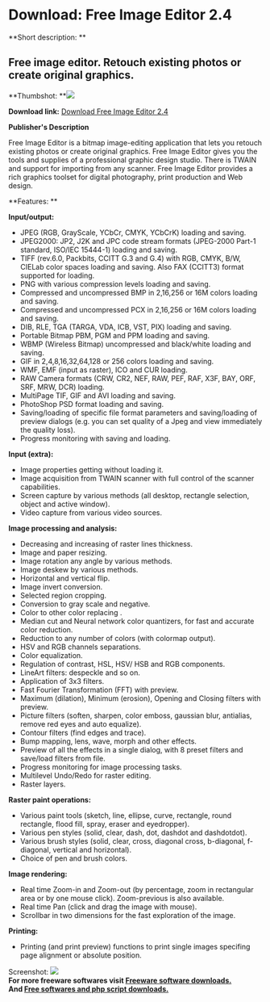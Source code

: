 # Download: Free Image Editor 2.4

**Short description: **

## Free image editor. Retouch existing photos or create original graphics.

  
**Thumbshot: **![](http://www.freewarefiles.com/screenshot/freeimgedit21_md.jpg)   
  
**Download link:** [Download Free Image Editor 2.4](http://freesoftwares.boysofts.com/Free-Image-Editor_program_25988.html)  
  

**Publisher's Description**  
  

Free Image Editor is a bitmap image-editing application that lets you retouch
existing photos or create original graphics. Free Image Editor gives you the
tools and supplies of a professional graphic design studio. There is TWAIN and
support for importing from any scanner. Free Image Editor provides a rich
graphics toolset for digital photography, print production and Web design.

**Features: **

**Input/output:**

  * JPEG (RGB, GrayScale, YCbCr, CMYK, YCbCrK) loading and saving. 
  * JPEG2000: JP2, J2K and JPC code stream formats (JPEG-2000 Part-1 standard, ISO/IEC 15444-1) loading and saving. 
  * TIFF (rev.6.0, Packbits, CCITT G.3 and G.4) with RGB, CMYK, B/W, CIELab color spaces loading and saving. Also FAX (CCITT3) format supported for loading. 
  * PNG with various compression levels loading and saving. 
  * Compressed and uncompressed BMP in 2,16,256 or 16M colors loading and saving. 
  * Compressed and uncompressed PCX in 2,16,256 or 16M colors loading and saving. 
  * DIB, RLE, TGA (TARGA, VDA, ICB, VST, PIX) loading and saving. 
  * Portable Bitmap PBM, PGM and PPM loading and saving. 
  * WBMP (Wireless Bitmap) uncompressed and black/white loading and saving. 
  * GIF in 2,4,8,16,32,64,128 or 256 colors loading and saving. 
  * WMF, EMF (input as raster), ICO and CUR loading. 
  * RAW Camera formats (CRW, CR2, NEF, RAW, PEF, RAF, X3F, BAY, ORF, SRF, MRW, DCR) loading. 
  * MultiPage TIF, GIF and AVI loading and saving. 
  * PhotoShop PSD format loading and saving. 
  * Saving/loading of specific file format parameters and saving/loading of preview dialogs (e.g. you can set quality of a Jpeg and view immediately the quality loss). 
  * Progress monitoring with saving and loading. 

**Input (extra):**

  * Image properties getting without loading it. 
  * Image acquisition from TWAIN scanner with full control of the scanner capabilities. 
  * Screen capture by various methods (all desktop, rectangle selection, object and active window). 
  * Video capture from various video sources. 

**Image processing and analysis:**

  * Decreasing and increasing of raster lines thickness. 
  * Image and paper resizing. 
  * Image rotation any angle by various methods. 
  * Image deskew by various methods. 
  * Horizontal and vertical flip. 
  * Image invert conversion. 
  * Selected region cropping. 
  * Conversion to gray scale and negative. 
  * Color to other color replacing . 
  * Median cut and Neural network color quantizers, for fast and accurate color reduction. 
  * Reduction to any number of colors (with colormap output). 
  * HSV and RGB channels separations. 
  * Color equalization. 
  * Regulation of contrast, HSL, HSV/ HSB and RGB components. 
  * LineArt filters: despeckle and so on. 
  * Application of 3x3 filters. 
  * Fast Fourier Transformation (FFT) with preview. 
  * Maximum (dilation), Minimum (erosion), Opening and Closing filters with preview. 
  * Picture filters (soften, sharpen, color emboss, gaussian blur, antialias, remove red eyes and auto equalize). 
  * Contour filters (find edges and trace). 
  * Bump mapping, lens, wave, morph and other effects. 
  * Preview of all the effects in a single dialog, with 8 preset filters and save/load filters from file. 
  * Progress monitoring for image processing tasks. 
  * Multilevel Undo/Redo for raster editing. 
  * Raster layers. 

**Raster paint operations:**

  * Various paint tools (sketch, line, ellipse, curve, rectangle, round rectangle, flood fill, spray, eraser and eyedropper). 
  * Various pen styles (solid, clear, dash, dot, dashdot and dashdotdot). 
  * Various brush styles (solid, clear, cross, diagonal cross, b-diagonal, f-diagonal, vertical and horizontal). 
  * Choice of pen and brush colors. 

**Image rendering:**

  * Real time Zoom-in and Zoom-out (by percentage, zoom in rectangular area or by one mouse click). Zoom-previous is also available. 
  * Real time Pan (click and drag the image with mouse). 
  * Scrollbar in two dimensions for the fast exploration of the image. 

**Printing:**

  * Printing (and print preview) functions to print single images specifing page alignment or absolute position. 

  
  
Screenshot: ![](http://www.freewarefiles.com/screenshot/freeimgedit21.jpg)  
**For more freeware softwares visit [Freeware software downloads.](http://freesoftwares.boysofts.com/)**   
**And [Free softwares and php script downloads.](http://www.boysofts.com/)**

